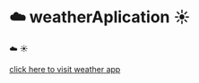 # :cloud: weatherAplication :sunny:

:cloud:  :sunny:

[click here to visit weather app](https://7usharnp.github.io/weatherAplication/)
